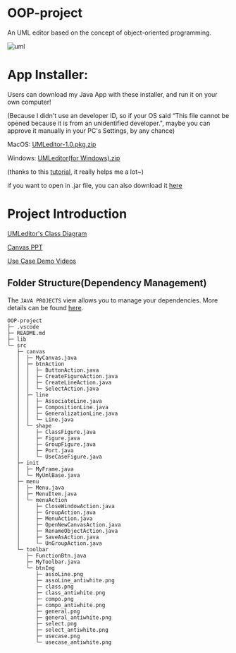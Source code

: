 # OOP-project
An UML editor based on the concept of object-oriented programming.

![uml](https://github.com/1989ONCE/OOP-project/assets/92381825/83aabb31-ef21-4eaf-b141-65c65cbb34b5)



# App Installer:
Users can download my Java App with these installer, and run it on your own computer!

(Because I didn't use an developer ID, so if your OS said “This file cannot be opened because it is from an unidentified developer.", maybe you can approve it manually in your PC's Settings, by any chance)

MacOS: [UMLeditor-1.0.pkg.zip](https://drive.google.com/uc?export=download&id=1AZZnhmmU1qI3YFeHj3xBx7E31b292cIH)

Windows: [UMLeditor(for Windows).zip](https://drive.google.com/uc?export=download&id=1Ezc-5hC67W0oOvrK3DW8eWunHfP6Belq)

(thanks to this [tutorial](https://centerkey.com/mac/java/), it really helps me a lot~)

if you want to open in .jar file, you can also download it [here](https://drive.google.com/uc?export=download&id=1B3HS5NHT2DEl-PN3i1ZN3tEhwkT1Vtxc)

# Project Introduction
[UMLeditor's Class Diagram](https://drive.google.com/file/d/1pLTz6Mgs1_PUXbFvbAtuR28nfwVyYMIF/view?usp=sharing)

[Canvas PPT](https://www.canva.com/design/DAGBu9GFLZs/DWc_viJ2ZSE7Ph-LJ8OZjw/view?utm_content=DAGBu9GFLZs&utm_campaign=designshare&utm_medium=link&utm_source=editor)

[Use Case Demo Videos](https://drive.google.com/drive/folders/1SElxxMVZs0fi8iVZ7WNX5i9h1zRFODqI?usp=drive_link)

## Folder Structure(Dependency Management)

The `JAVA PROJECTS` view allows you to manage your dependencies. More details can be found [here](https://github.com/microsoft/vscode-java-dependency#manage-dependencies).

```
OOP-project
├─ .vscode
├─ README.md
├─ lib
└─ src
   ├─ canvas
   │  ├─ MyCanvas.java
   │  ├─ btnAction
   │  │  ├─ ButtonAction.java
   │  │  ├─ CreateFigureAction.java
   │  │  ├─ CreateLineAction.java
   │  │  └─ SelectAction.java
   │  ├─ line
   │  │  ├─ AssociateLine.java
   │  │  ├─ CompositionLine.java
   │  │  ├─ GeneralizationLine.java
   │  │  └─ Line.java
   │  └─ shape
   │     ├─ ClassFigure.java
   │     ├─ Figure.java
   │     ├─ GroupFigure.java
   │     ├─ Port.java
   │     └─ UseCaseFigure.java
   ├─ init
   │  ├─ MyFrame.java
   │  └─ MyUmlBase.java
   ├─ menu
   │  ├─ Menu.java
   │  ├─ MenuItem.java
   │  └─ menuAction
   │     ├─ CloseWindowAction.java
   │     ├─ GroupAction.java
   │     ├─ MenuAction.java
   │     ├─ OpenNewCanvasAction.java
   │     ├─ RenameObjectAction.java
   │     ├─ SaveAsAction.java
   │     └─ UnGroupAction.java
   └─ toolbar
      ├─ FunctionBtn.java
      ├─ MyToolbar.java
      └─ btnImg
         ├─ assoLine.png
         ├─ assoLine_antiwhite.png
         ├─ class.png
         ├─ class_antiwhite.png
         ├─ compo.png
         ├─ compo_antiwhite.png
         ├─ general.png
         ├─ general_antiwhite.png
         ├─ select.png
         ├─ select_antiwhite.png
         ├─ usecase.png
         └─ usecase_antiwhite.png
```
